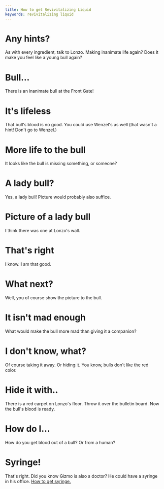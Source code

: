 ```yaml
---
title: How to get Revivitalizing Liquid
keywords: revivitalizing liquid
---
```

# Any hints?
As with every ingredient, talk to Lonzo. Making inanimate life again?
Does it make you feel like a young bull again?

# Bull...
There is an inanimate bull at the Front Gate!

# It's lifeless
That bull's blood is no good. You could use Wenzel's as well (that wasn't a hint! Don't go to Wenzel.)

# More life to the bull
It looks like the bull is missing something, or someone?

# A lady bull?
Yes, a lady bull! Picture would probably also suffice.

# Picture of a lady bull
I think there was one at Lonzo's wall.

# That's right
I know. I am that good.

# What next?
Well, you of course show the picture to the bull.

# It isn't mad enough
What would make the bull more mad than giving it a companion?

# I don't know, what?
Of course taking it away. Or hiding it. You know, bulls don't like the red color.

# Hide it with..
There is a red carpet on Lonzo's floor. Throw it over the bulletin board. Now the bull's blood is ready.

# How do I...
How do you get blood out of a bull? Or from a human?

# Syringe!
That's right. Did you know Gizmo is also a doctor? He could have a syringe in his office.
[How to get syringe.](stimulating/index.md)
